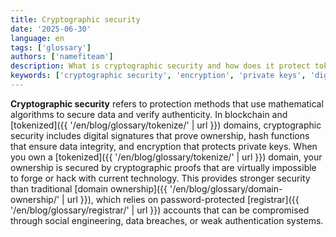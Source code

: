 ```yaml
---
title: Cryptographic security
date: '2025-06-30'
language: en
tags: ['glossary']
authors: ['namefiteam']
description: What is cryptographic security and how does it protect tokenized domains?
keywords: ['cryptographic security', 'encryption', 'private keys', 'digital signatures', 'blockchain security']
---
```


**Cryptographic security** refers to protection methods that use mathematical algorithms to secure data and verify authenticity. In blockchain and [tokenized]({{ '/en/blog/glossary/tokenize/' | url }}) domains, cryptographic security includes digital signatures that prove ownership, hash functions that ensure data integrity, and encryption that protects private keys. When you own a [tokenized]({{ '/en/blog/glossary/tokenize/' | url }}) domain, your ownership is secured by cryptographic proofs that are virtually impossible to forge or hack with current technology. This provides stronger security than traditional [domain ownership]({{ '/en/blog/glossary/domain-ownership/' | url }}), which relies on password-protected [registrar]({{ '/en/blog/glossary/registrar/' | url }}) accounts that can be compromised through social engineering, data breaches, or weak authentication systems.